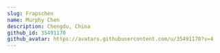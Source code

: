 ```yaml
---
slug: Frapschen
name: Murphy Chen
description: Chengdu, China
github_id: 35491170
github_avatar: https://avatars.githubusercontent.com/u/35491170?v=4
---
```


